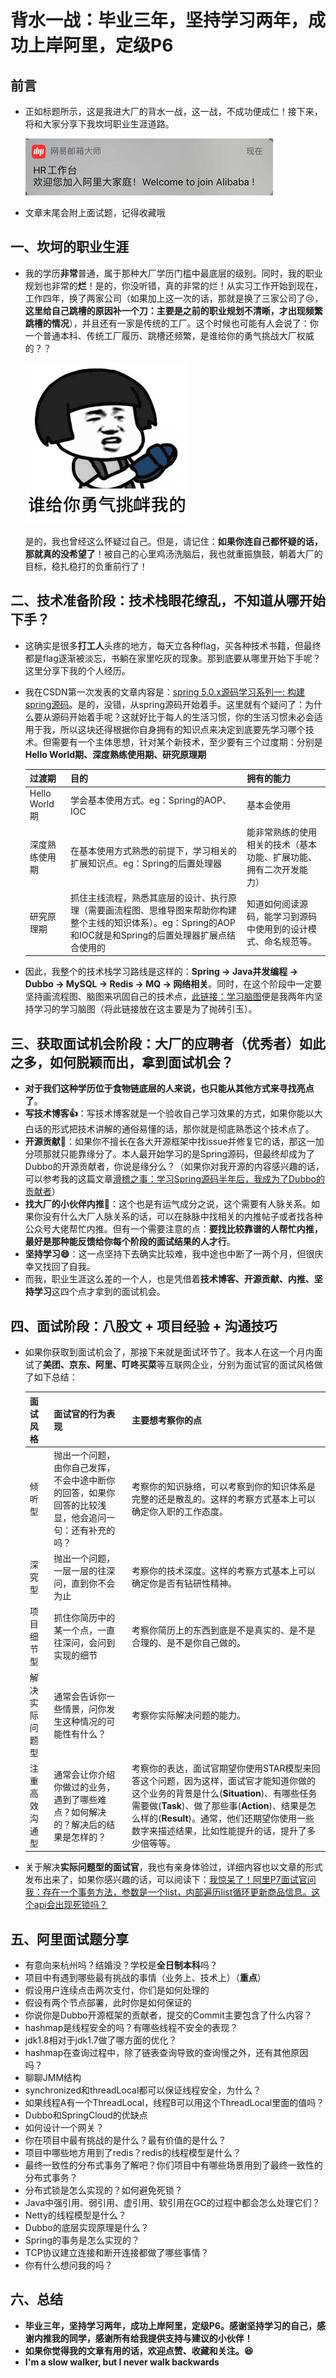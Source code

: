 # 背水一战：毕业三年，坚持学习两年，成功上岸阿里，定级P6

## 前言

* 正如标题所示，这是我进大厂的背水一战，这一战，不成功便成仁！接下来，将和大家分享下我坎坷职业生涯道路。

  ![offer.png](offer.png)

* 文章末尾会附上面试题，记得收藏哦

## 一、坎坷的职业生涯

* 我的学历**非常**普通，属于那种大厂学历门槛中最底层的级别。同时，我的职业规划也非常的**烂**！是的，你没听错，真的非常的烂！从实习工作开始到现在，工作四年，换了两家公司（如果加上这一次的话，那就是换了三家公司了😢，**这里给自己跳槽的原因补一个刀：主要是之前的职业规划不清晰，才出现频繁跳槽的情况**），并且还有一家是传统的工厂。这个时候也可能有人会说了：你一个普通本科、传统工厂履历、跳槽还频繁，是谁给你的勇气挑战大厂权威的？？

  ![勇气.gif](勇气.gif)

  是的，我也曾经这么怀疑过自己。但是，请记住：**如果你连自己都怀疑的话，那就真的没希望了**！被自己的心里鸡汤洗脑后，我也就重振旗鼓，朝着大厂的目标，稳扎稳打的负重前行了！

## 二、技术准备阶段：技术栈眼花缭乱，不知道从哪开始下手？

* 这确实是很多**打工人**头疼的地方，每天立各种flag，买各种技术书籍，但最终都是flag逐渐被淡忘，书躺在家里吃灰的现象。那到底要从哪里开始下手呢？这里分享下我的个人经历。

* 我在CSDN第一次发表的文章内容是：[spring 5.0.x源码学习系列一: 构建spring源码](https://blog.csdn.net/avengerEug/article/details/103533514)。是的，没错，从spring源码开始着手。这里就有个疑问了：为什么要从源码开始着手呢？这就好比于每人的生活习惯，你的生活习惯未必会适用于我，所以这块还得根据你自身拥有的知识点来决定到底要先学习哪个技术。但需要有一个主体思想，针对某个新技术，至少要有三个过度期：分别是**Hello World期、深度熟练使用期、研究原理期**

  | 过渡期         | 目的                                                         | 拥有的能力                                                   |
  | -------------- | ------------------------------------------------------------ | ------------------------------------------------------------ |
  | Hello World期  | 学会基本使用方式。eg：Spring的AOP、IOC                       | 基本会使用                                                   |
  | 深度熟练使用期 | 在基本使用方式熟悉的前提下，学习相关的扩展知识点。eg：Spring的后置处理器 | 能非常熟练的使用相关的技术（基本功能、扩展功能、拥有二次开发能力） |
  | 研究原理期     | 抓住主线流程，熟悉其底层的设计、执行原理（需要画流程图、思维导图来帮助你构建整个主线的知识体系）。eg：Spring的AOP和IOC就是和Spring的后置处理器扩展点结合使用的 | 知道如何阅读源码，能学习到源码中使用到的设计模式、命名规范等。 |
  
* 因此，我整个的技术栈学习路线是这样的：**Spring -> Java并发编程 -> Dubbo -> MySQL -> Redis -> MQ -> 网络相关**。同时，在这个阶段中一定要坚持画流程图、脑图来巩固自己的技术点，[此链接：学习脑图](https://www.processon.com/view/link/5ead29fae0b34d05e1bdab1e)便是我两年内坚持学习的学习脑图（将此链接放在这主要是为了抛砖引玉）。

## 三、获取面试机会阶段：大厂的应聘者（优秀者）如此之多，如何脱颖而出，拿到面试机会？

* **对于我们这种学历位于食物链底层的人来说，也只能从其他方式来寻找亮点了**。
* **写技术博客👍**：写技术博客就是一个验收自己学习效果的方式，如果你能以大白话的形式把技术讲解的通俗易懂的话，那你就是彻底熟悉这个技术点了。
* **开源贡献🙏**：如果你不擅长在各大开源框架中找issue并修复它的话，那这一加分项那就只能靠缘分了。本人最开始学习的是Spring源码，但最终却成为了Dubbo的开源贡献者，你说是缘分么？（如果你对我开源的内容感兴趣的话，可以参考我的这篇文章[滑稽之事：学习Spring源码半年后，我成为了Dubbo的贡献者](https://blog.csdn.net/avengerEug/article/details/118314283)）
* **找大厂的小伙伴内推**🤝：这个也是有运气成分之说，这个需要有人脉关系。如果你没有什么大厂人脉关系的话，可以在脉脉中找相关的内推帖子或者找各种公众号大佬帮忙内推。但有一个需要注意的点：**要找比较靠谱的人帮忙内推，最好是那种能反馈给你每个阶段的面试结果的人才行**。
* **坚持学习😄**：这一点坚持下去确实比较难，我中途也中断了一两个月，但很庆幸又找回了自我。
* 而我，职业生涯这么差的一个人，也是凭借着**技术博客、开源贡献、内推、坚持学习**这四个点才拿到的面试机会。

## 四、面试阶段：八股文 + 项目经验 + 沟通技巧

* 如果你获取到面试机会了，那接下来就是面试环节了。我本人在这一个月内面试了**美团、京东、阿里、叮咚买菜**等互联网企业，分别为面试官的面试风格做了如下总结：

  | 面试风格       | 面试官的行为表现                                             | 主要想考察你的点                                             |
  | -------------- | ------------------------------------------------------------ | ------------------------------------------------------------ |
  | 倾听型         | 抛出一个问题，由你自己发挥，不会中途中断你的回答，如果你回答的比较浅显，他会追问一句：还有补充的吗？ | 考察你的知识脉络，可以考察到你的知识体系是完整的还是散乱的。这样的考察方式基本上可以确定你入职的工作态度。 |
  | 深究型         | 抛出一个问题，一层一层的往深问，直到你不会为止               | 考察你的技术深度。这样的考察方式基本上可以确定你是否有钻研性精神。 |
  | 项目细节型     | 抓住你简历中的某一个点，一直往深问，会问到实现的细节         | 考察你简历上的东西到底是不是真实的、是不是合理的、是不是你自己做的。 |
  | 解决实际问题型 | 通常会告诉你一些情景，问你发生这种情况的可能性有什么？       | 考察你实际解决问题的能力。                                   |
  | 注重高效沟通型 | 通常会让你介绍你做过的业务，遇到了哪些难点？如何解决的？解决后的结果是怎样的？ | 考察你的表达，面试官期望你使用STAR模型来回答这个问题，因为这样，面试官才能知道你做的这个业务的背景是什么(**Situation**)、有哪些任务需要做(**Task**)、做了那些事(**Action**)、结果是怎么样的(**Result**)。通常，他们还期望你使用一些数字来描述结果，比如性能提升的话，提升了多少倍等等。 |

* 关于解决**实际问题型的面试官**，我也有亲身体验过，详细内容也以文章的形式发布出来了，如果你感兴趣的话，可以阅读下：[我惊呆了！阿里P7面试官问我：存在一个事务方法，参数是一个list，内部遍历list循环更新商品信息。这个api会出现死锁吗？](https://blog.csdn.net/avengerEug/article/details/118784100)

## 五、阿里面试题分享

* 有意向来杭州吗？结婚没？学校是**全日制本科**吗？
* 项目中有遇到哪些最有挑战的事情（业务上、技术上）（**重点**）
* 假设用户连续点击两次支付，你们是如何处理的
* 假设有两个节点部署，此时你是如何保证的
* 你说你是Dubbo开源框架的贡献者，提交的Commit主要包含了什么内容？
* hashmap是线程安全的吗？有哪些线程不安全的表现？
* jdk1.8相对于jdk1.7做了哪方面的优化？
* hashmap在查询过程中，除了链表查询导致的查询慢之外，还有其他原因吗？
* 聊聊JMM结构
* synchronized和threadLocal都可以保证线程安全，为什么？
* 如果线程A有一个ThreadLocal，线程B可以用这个ThreadLocal里面的值吗？
* Dubbo和SpringCloud的优缺点
* 如何设计一个网关？
* 你在项目中最有挑战的是什么？最有价值的是什么？
* 项目中哪些地方用到了redis？redis的线程模型是什么？
* 最终一致性的分布式事务了解吧？你们项目中有哪些场景用到了最终一致性的分布式事务？
* 分布式锁是怎么实现的？如何避免死锁？
* Java中强引用、弱引用、虚引用、软引用在GC的过程中都会怎么处理它们？
* Netty的线程模型是什么？
* Dubbo的底层实现原理是什么？
* Spring的事务是怎么实现的？
* TCP协议建立连接和断开连接都做了哪些事情？
* 你有什么想问我的吗？

## 六、总结

* **毕业三年，坚持学习两年，成功上岸阿里，定级P6。感谢坚持学习的自己，感谢内推我的同学，感谢所有给我提供支持与建议的小伙伴！**
* **如果你觉得我的文章有用的话，欢迎点赞、收藏和关注。:laughing:**
* **I'm a slow walker, but I never walk backwards**